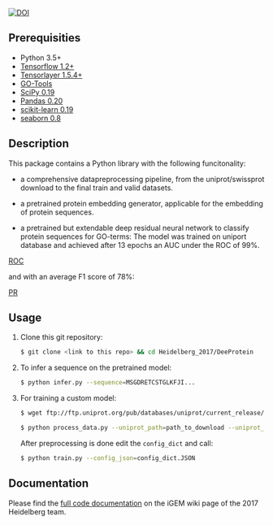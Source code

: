 [![DOI](https://zenodo.org/badge/DOI/10.5281/zenodo.1035806.svg)](https://doi.org/10.5281/zenodo.1035806)

## Prerequisities

- Python 3.5+
- [Tensorflow 1.2+](https://www.tensorflow.org/api_docs/)
- [Tensorlayer 1.5.4+](http://tensorlayer.readthedocs.io/en/latest/)
- [GO-Tools](https://github.com/tanghaibao/goatools)
- [SciPy 0.19](http://www.scipy.org/install.html)
- [Pandas 0.20](https://pandas.pydata.org/pandas-docs/stable/index.html)
- [scikit-learn 0.19](http://scikit-learn.org/stable/install.html#)
- [seaborn 0.8](https://seaborn.pydata.org/index.html)


## Description

This package contains a Python library with the following funcitonality:

- a comprehensive datapreprocessing pipeline, from the uniprot/swissprot download to the final train and valid datasets.
- a pretrained protein embedding generator, applicable for the embedding of protein sequences.

- a pretrained but extendable deep residual neural network to classify protein sequences for GO-terms:
  The model was trained on uniport database and achieved after 13 epochs an AUC under the ROC of 99%.

[ROC](http://2017.igem.org/wiki/images/8/89/T--Heidelberg--2017_DP_ROC.png)

  and with an average F1 score of 78%:

[PR](http://2017.igem.org/wiki/images/f/f4/T--Heidelberg--2017_DP_Precision.png)


## Usage

1. Clone this git repository:
   ```bash
   $ git clone <link to this repo> && cd Heidelberg_2017/DeeProtein
   ````
   
2. To infer a sequence on the pretrained model:
   ```bash
   $ python infer.py --sequence=MSGDRETCSTGLKFJI...
   ````
   
3. For training a custom model:
   ```bash
   $ wget ftp://ftp.uniprot.org/pub/databases/uniprot/current_release/knowledgebase/complete/uniprot_sprot.dat.gz
   ````
   ```bash
   $ python process_data.py --uniprot_path=path_to_download --uniprot_csv=path_to_csv --save_dir=.
   ````
   After preprocessing is done edit the `config_dict` and call:
   ```bash
   $ python train.py --config_json=config_dict.JSON
   ````
   
## Documentation

Please find the [full code documentation](http://2017.igem.org/Team:Heidelberg/Software) on the iGEM wiki page of the 2017 
Heidelberg team.

